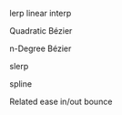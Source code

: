 



lerp linear interp


Quadratic Bézier


n-Degree Bézier

slerp 

spline

Related
ease in/out
bounce



